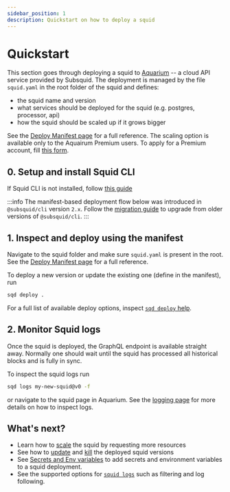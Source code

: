 ```yaml
---
sidebar_position: 1
description: Quickstart on how to deploy a squid
---
```


# Quickstart

This section goes through deploying a squid to [Aquarium](https://app.subsquid.io) -- a cloud API service provided by Subsquid.
The deployment is managed by the file `squid.yaml` in the root folder of the squid and defines:

- the squid name and version
- what services should be deployed for the squid (e.g. postgres, processor, api)
- how the squid should be scaled up if it grows bigger

See the [Deploy Manifest page](/deploy-squid/deploy-manifest) for a full reference.
The scaling option is available only to the Aquairum Premium users. To apply for a Premium account, fill [this form](https://luvp4va64ru.typeform.com/to/QrRF66q5).

## 0. Setup and install Squid CLI

If Squid CLI is not installed, follow [this guide](/squid-cli/installation)

:::info 
The manifest-based deployment flow below was introduced in `@subsquid/cli` version `2.x`. 
Follow the [migration guide](/deploy-squid/migration) to upgrade from older versions of `@subsquid/cli`.
:::


## 1. Inspect and deploy using the manifest

Navigate to the squid folder and make sure `squid.yaml` is present in the root. See the [Deploy Manifest page](/deploy-squid/deploy-manifest) for a full reference.

To deploy a new version or update the existing one (define in the manifest), run
```bash
sqd deploy .
```

For a full list of available deploy options, inspect [`sqd deploy` help](/squid-cli/deploy).

## 2. Monitor Squid logs

Once the squid is deployed, the GraphQL endpoint is available straight away. Normally one should wait until the squid has processed all historical blocks and is fully in sync.

To inspect the squid logs run

```bash
sqd logs my-new-squid@v0 -f 
```

or navigate to the squid page in Aquarium. See the [logging page](/deploy-squid/logging) for more details on how to inspect logs.

## What's next?

- Learn how to [scale](/deploy-squid/deploy-manifest/#scale) the squid by requesting more resources
- See how to [update](/squid-cli/deploy) and [kill](/squid-cli/rm) the deployed squid versions
- See [Secrets and Env variables](/deploy-squid/env-variables) to add secrets and environment variables to a squid deployment.
- See the supported options for [`squid logs`](/squid-cli/logs) such as filtering and log following.
